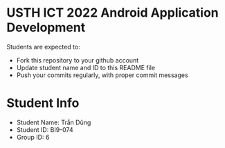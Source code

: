 USTH ICT 2022 Android Application Development
=====================================================

Students are expected to:
* Fork this repository to your github account
* Update student name and ID to this README file
* Push your commits regularly, with proper commit messages


Student Info
=========================

* Student Name: Trần Dũng
* Student ID: BI9-074
* Group ID: 6

